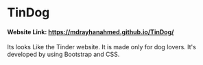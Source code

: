 # TinDog
#### Website Link: https://mdrayhanahmed.github.io/TinDog/
Its looks Like the Tinder website. It is made only for dog lovers. It's developed by using Bootstrap and CSS.
